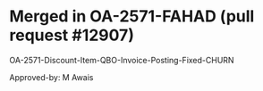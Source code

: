 # Merged in OA-2571-FAHAD (pull request #12907)

OA-2571-Discount-Item-QBO-Invoice-Posting-Fixed-CHURN

Approved-by: M Awais
